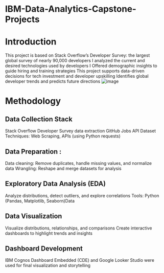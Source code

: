 # IBM-Data-Analytics-Capstone-Projects
# Introduction
This project is based on Stack Overflow’s Developer Survey: the largest global survey of nearly 90,000 developers
I analyzed the current and desired technologies used by developers
I Offered demographic insights to guide hiring and training strategies
This project supports data-driven decisions for tech investment and developer upskilling
Identifies global developer trends and predicts future directions
![image](https://github.com/user-attachments/assets/c8f40157-cd24-4ae4-a6e6-21d60c1728e2)
# Methodology
## Data Collection Stack 
Stack Overflow Developer Survey data extraction
GitHub Jobs API
Dataset Techniques: Web Scraping, APIs (using Python requests)
## Data Preparation : 
Data cleaning: Remove duplicates, handle missing values, and normalize data
Wrangling: Reshape and merge datasets for analysis
## Exploratory Data Analysis (EDA)
Analyze distributions, detect outliers, and explore correlations
Tools: Python (Pandas, Matplotlib, Seaborn)Data
## Data Visualization
Visualize distributions, relationships, and comparisons
Create interactive dashboards to highlight trends and insights
## Dashboard Development
IBM Cognos Dashboard Embedded (CDE) and Google Looker Studio were used for final visualization and storytelling


